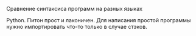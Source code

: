 Сравнение синтаксиса программ на разных языках

Python. Питон прост и лаконичен. Для написания простой программы нужно импортировать что-то только в случае стэков.
